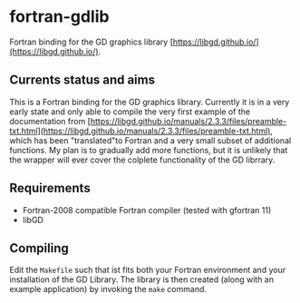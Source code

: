 # fortran-gdlib
Fortran binding for the GD graphics library [https://libgd.github.io/](https://libgd.github.io/).

## Currents status and aims
This is a Fortran binding for the GD graphics library.
Currently it is in a very early state and only able to 
compile the very first example of the documentation from
[https://libgd.github.io/manuals/2.3.3/files/preamble-txt.html](https://libgd.github.io/manuals/2.3.3/files/preamble-txt.html), 
which has been "translated"to Fortran and a very small subset of additional functions.
My plan is to gradually add more functions, but it is unlikely that the wrapper will ever
cover the colplete functionality of the GD librrary.

## Requirements
* Fortran-2008 compatible Fortran compiler (tested with gfortran 11)
* libGD

## Compiling
Edit the ```Makefile``` such that ist fits both your Fortran environment and your installation of the GD Library.
The library is then created (along with an example application) by invoking the ```make``` command.
